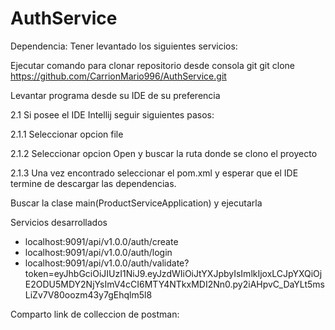 # AuthService
Dependencia: Tener levantado los siguientes servicios:


Ejecutar comando para clonar repositorio desde consola git git clone https://github.com/CarrionMario996/AuthService.git

Levantar programa desde su IDE de su preferencia

2.1 Si posee el IDE Intellij seguir siguientes pasos:

2.1.1 Seleccionar opcion file

2.1.2 Seleccionar opcion Open y buscar la ruta donde se clono el proyecto

2.1.3 Una vez encontrado seleccionar el pom.xml y esperar que el IDE termine de descargar las dependencias.

Buscar la clase main(ProductServiceApplication) y ejecutarla

Servicios desarrollados
 - localhost:9091/api/v1.0.0/auth/create
 - localhost:9091/api/v1.0.0/auth/login
 - localhost:9091/api/v1.0.0/auth/validate?token=eyJhbGciOiJIUzI1NiJ9.eyJzdWIiOiJtYXJpbyIsImlkIjoxLCJpYXQiOjE2ODU5MDY2NjYsImV4cCI6MTY4NTkxMDI2Nn0.py2iAHpvC_DaYLt5msLiZv7V80oozm43y7gEhqlm5l8

Comparto link de colleccion de postman:
